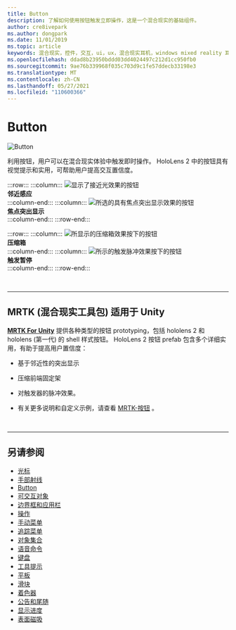 ```yaml
---
title: Button
description: 了解如何使用按钮触发立即操作，这是一个混合现实的基础组件。
author: cre8ivepark
ms.author: dongpark
ms.date: 11/01/2019
ms.topic: article
keywords: 混合现实，控件，交互，ui，ux，混合现实耳机，windows mixed reality 耳机，虚拟现实耳机，HoloLens，MRTK，混合现实工具包，按钮
ms.openlocfilehash: ddad8b23950bddd03dd4024497c212d1cc950fb0
ms.sourcegitcommit: 9ae76b339968f035c703d9c1fe57ddecb33198e3
ms.translationtype: MT
ms.contentlocale: zh-CN
ms.lasthandoff: 05/27/2021
ms.locfileid: "110600366"
---
```

# <a name="button"></a>Button

![Button](images/UX_Hero_Button.jpg)

利用按钮，用户可以在混合现实体验中触发即时操作。 HoloLens 2 中的按钮具有视觉提示和实用，可帮助用户提高交互置信度。 

:::row:::
    :::column:::
       ![显示了接近光效果的按钮](images/UX_Button_Affordance_ProximityLight.jpg)<br>
       **邻近感应**<br>
    :::column-end:::
    :::column:::
       ![所选的具有焦点突出显示效果的按钮](images/UX_Button_Affordance_FocusHighlight.jpg)<br>
        **焦点突出显示**<br>
    :::column-end:::
:::row-end:::

:::row:::
    :::column:::
       ![所显示的压缩箱效果按下的按钮](images/UX_Button_Affordance_Compression.jpg)<br>
       **压缩箱**<br>
    :::column-end:::
    :::column:::
       ![所示的触发脉冲效果按下的按钮](images/UX_Button_Affordance_Pulse.jpg)<br>
        **触发暂停**<br>
    :::column-end:::
:::row-end:::

<br>

---

## <a name="button-in-mrtkmixed-reality-toolkit-for-unity"></a>MRTK (混合现实工具包) 适用于 Unity
**[MRTK For Unity](https://github.com/Microsoft/MixedRealityToolkit-Unity)** 提供各种类型的按钮 prototyping，包括 hololens 2 和 hololens (第一代) 的 shell 样式按钮。 HoloLens 2 按钮 prefab 包含多个详细实用，有助于提高用户置信度：

* 基于邻近性的突出显示
* 压缩前端固定架
* 对触发器的脉冲效果。

* 有关更多说明和自定义示例，请查看 [MRTK-按钮](/windows/mixed-reality/mrtk-unity/features/ux-building-blocks/button) 。

<br>

---

## <a name="see-also"></a>另请参阅

* [光标](cursors.md)
* [手部射线](point-and-commit.md)
* [Button](button.md)
* [可交互对象](interactable-object.md)
* [边界框和应用栏](app-bar-and-bounding-box.md)
* [操作](direct-manipulation.md)
* [手动菜单](hand-menu.md)
* [追踪菜单](near-menu.md)
* [对象集合](object-collection.md)
* [语音命令](voice-input.md)
* [键盘](keyboard.md)
* [工具提示](tooltip.md)
* [平板](slate.md)
* [滑块](slider.md)
* [着色器](shader.md)
* [公告和尾随](billboarding-and-tag-along.md)
* [显示进度](progress.md)
* [表面磁吸](surface-magnetism.md)